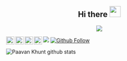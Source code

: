 <h2 align="center">Hi there 
 <a href="https://github.com/thecodexhub">
 <img src="https://media.giphy.com/media/hvRJCLFzcasrR4ia7z/giphy.gif" width="30px" height="30px">
 </a>
</h2>

<p align="center">
 <a href="https://github.com/thecodexhub"><img src="https://readme-typing-svg.herokuapp.com?color=%7149C6&width=700&size=22&center=true&lines=Full+Stack+Developer;Always+learning+and+exploring+new+things">
 </a>
</p>


<a href="https://www.instagram.com/paavan.1/">
  <img align="left" alt="Paavan's Instagram" width="22px" src="https://raw.githubusercontent.com/hussainweb/hussainweb/main/icons/instagram.png" />
</a>
<a href="https://discord.gg/760698474022043689">
  <img align="left" alt="Paavan's Discord" width="22px" src="https://raw.githubusercontent.com/peterthehan/peterthehan/master/assets/discord.svg" />
</a>
<a href="https://twitter.com/paavankhunt">
  <img align="left" alt="Paavan Khunt  | Twitter" width="22px" src="https://raw.githubusercontent.com/peterthehan/peterthehan/master/assets/twitter.svg" />
</a>
<a href="https://www.linkedin.com/in/paavankhunt/">
  <img align="left" alt="Paavan's LinkedIN" width="22px" src="https://raw.githubusercontent.com/peterthehan/peterthehan/master/assets/linkedin.svg" />
</a>

![](https://visitor-badge.glitch.me/badge?page_id=PaavanKhunt.PaavanKhunt)
[![Github Follow](https://img.shields.io/github/followers/PaavanKhunt?label=follow&style=social)](https://github.com/PaavanKhunt)
<br />

<!--
**PaavanKhunt/PaavanKhunt** is a ✨ _special_ ✨ repository because its `README.md` (this file) appears on your GitHub profile.

Here are some ideas to get you started:

- 🔭 I’m currently working on ...
- 🌱 I’m currently learning ...
- 👯 I’m looking to collaborate on ...
- 🤔 I’m looking for help with ...
- 💬 Ask me about ...
- 📫 How to reach me: ...
- 😄 Pronouns: ...
- ⚡ Fun fact: ...
-->

![Paavan Khunt github stats](https://github-readme-stats.vercel.app/api?username=PaavanKhunt&show_icons=true&hide_border=true)
